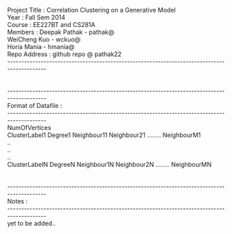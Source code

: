 Project Title : Correlation Clustering on a Generative Model<br/>
Year :          Fall Sem 2014<br/>
Course :        EE227BT and CS281A<br/>
Members :       Deepak Pathak - pathak@<br/>
                WeiCheng Kuo - wckuo@<br/>
                Horia Mania - hmania@<br/>
Repo Address :	github repo @ pathak22<br/>
--------------------------------------------------------------------------------------------<br/>
<br/>
<br/>
--------------------------------------------------------------------------------------------<br/>
Format of Datafile :<br/>
--------------------------------------------------------------------------------------------<br/>
NumOfVertices<br/>
ClusterLabel1 Degree1 Neighbour11 Neighbour21 ........ NeighbourM1<br/>
..<br/>
..<br/>
..<br/>
ClusterLabelN DegreeN Neighbour1N Neighbour2N ........ NeighbourMN<br/>
<br/>
<br/>
--------------------------------------------------------------------------------------------<br/>
Notes :<br/>
--------------------------------------------------------------------------------------------<br/>
yet to be added..
